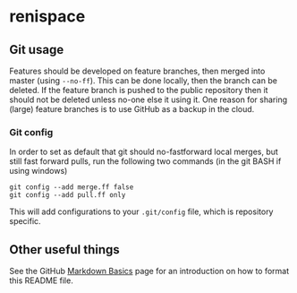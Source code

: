 # renispace

## Git usage
Features should be developed on feature branches, then merged into master (using `--no-ff`).
This can be done locally, then the branch can be deleted.
If the feature branch is pushed to the public repository then it should not be deleted unless no-one else it using it.
One reason for sharing (large) feature branches is to use GitHub as a backup in the cloud.

### Git config
In order to set as default that git should no-fastforward local merges, but still fast forward pulls, run the following two commands (in the git BASH if using windows)
```
git config --add merge.ff false
git config --add pull.ff only
```

This will add configurations to your `.git/config` file, which is repository specific.

## Other useful things
See the GitHub [Markdown Basics](https://help.github.com/articles/markdown-basics/) page for an introduction on how to format this README file. 